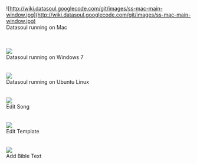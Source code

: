 ![http://wiki.datasoul.googlecode.com/git/images/ss-mac-main-window.jpg](http://wiki.datasoul.googlecode.com/git/images/ss-mac-main-window.jpg)
<br>
Datasoul running on Mac<br>
<br>
<br>

<img src='http://wiki.datasoul.googlecode.com/git/images/ss-win7-main-window.jpg' />
<br>
Datasoul running on Windows 7<br>
<br>
<br>

<img src='http://wiki.datasoul.googlecode.com/git/images/ss-linux-main-window.jpg' />
<br>
Datasoul running on Ubuntu Linux<br>
<br>
<br>

<img src='http://wiki.datasoul.googlecode.com/git/images/ss-mac-song-edit.jpg' />
<br>
Edit Song<br>
<br>
<br>

<img src='http://wiki.datasoul.googlecode.com/git/images/ss-win7-edit-template.jpg' />
<br>
Edit Template<br>
<br>
<br>


<img src='http://wiki.datasoul.googlecode.com/git/images/ss-linux-bible-edit.jpg' />
<br>
Add Bible Text